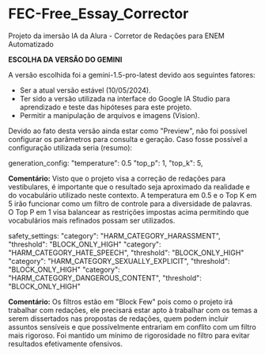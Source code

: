 # FEC-Free_Essay_Corrector
Projeto da imersão IA da Alura - Corretor de Redações para ENEM Automatizado


**ESCOLHA DA VERSÃO DO GEMINI**

A versão escolhida foi a gemini-1.5-pro-latest devido aos seguintes fatores:
- Ser a atual versão estável (10/05/2024).
- Ter sido a versão utilizada na interface do Google IA Studio para aprendizado e teste das hipóteses para este projeto.
- Permitir a manipulação de arquivos e imagens (Vision).

Devido ao fato desta versão ainda estar como "Preview", não foi possível configurar os parâmetros para consulta e geração. Caso fosse possível a configuração utilizada seria (resumo):

generation_config:
"temperature": 0.5
"top_p": 1,
"top_k": 5,

**Comentário:**
Visto que o projeto visa a correção de redações para vestibulares, é importante que o resultado seja aproximado da realidade e do vocabulário utilizado neste contexto.
A temperatura em 0.5 e o Top K em 5 irão funcionar como um filtro de controle para a diversidade de palavras.
O Top P em 1 visa balancear as restrições impostas acima permitindo que vocabulários mais refinados possam ser utilizados.

safety_settings:
"category": "HARM_CATEGORY_HARASSMENT",
"threshold": "BLOCK_ONLY_HIGH"
"category": "HARM_CATEGORY_HATE_SPEECH",
"threshold": "BLOCK_ONLY_HIGH"
"category": "HARM_CATEGORY_SEXUALLY_EXPLICIT",
"threshold": "BLOCK_ONLY_HIGH"
"category": "HARM_CATEGORY_DANGEROUS_CONTENT",
"threshold": "BLOCK_ONLY_HIGH"

**Comentário:**
Os filtros estão em "Block Few" pois como o projeto irá trabalhar com redações, ele precisará estar apto à trabalhar com os temas a serem dissertados nas propostas de redações, quem podem incluir assuntos sensíveis e que possívelmente entrariam em conflito com um filtro mais rigoroso. Foi mantido um mínimo de rigorosidade no filtro para evitar resultados efetivamente ofensivos.

